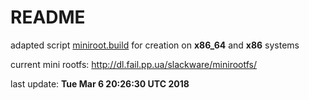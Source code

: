 # README #

adapted script [miniroot.build](http://slackware.uk/slackwarearm/slackwarearm-devtools/minirootfs/scripts/miniroot.build) for creation on **x86_64** and **x86** systems

current mini rootfs: http://dl.fail.pp.ua/slackware/minirootfs/

last update: **Tue Mar  6 20:26:30 UTC 2018**

